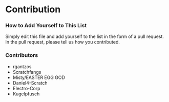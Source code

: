 # Contribution
### How to Add Yourself to This List
Simply edit this file and add yourself to the list in the form of a pull request. In the pull request, please tell us how you contributed.
### Contributors
- rgantzos
- Scratchfangs
- Misty/EASTER EGG GOD
- Daniel4-Scratch
- Electro-Corp
- Kugelpfusch
